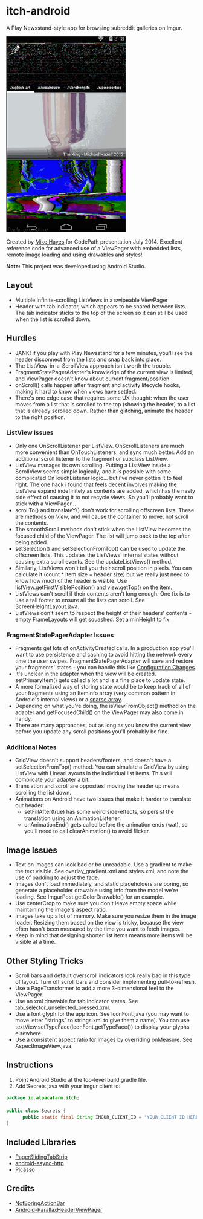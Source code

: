 itch-android
============

A Play Newsstand-style app for browsing subreddit galleries on Imgur.

![Alt demo](itch.gif)

Created by [Mike Hayes](murkey) for CodePath presentation July 2014. Excellent reference code for advanced use of a ViewPager with embedded lists, remote image loading and using drawables and styles!

**Note:** This project was developed using Android Studio.

Layout
------
- Multiple infinite-scrolling ListViews in a swipeable ViewPager
- Header with tab indicator, which appears to be shared between lists. The tab indicator sticks to the top of the screen so it can still be used when the list is scrolled down.

Hurdles
-------
- JANK! if you play with Play Newsstand for a few minutes, you'll see the header disconnect from the lists and snap back into place.
- The ListView-in-a-ScrollView approach isn't worth the trouble.
- FragmentStatePagerAdapter's knowledge of the current view is limited, and ViewPager doesn't know about current fragment/position.
- onScroll() calls happen after fragment and activity lifecycle hooks, making it hard to know when views have settled.
- There's one edge case that requires some UX thought: when the user moves from a list that is scrolled to the top (showing the header) to a list that is already scrolled down. Rather than glitching, animate the header to the right position.

### ListView Issues
- Only one OnScrollListener per ListView. OnScrollListeners are much more convenient than OnTouchListeners, and sync much better. Add an additional scroll listener to the fragment or subclass ListView.
- ListView manages its own scrolling. Putting a ListView inside a ScrollView seems simple logically, and it *is* possible with some complicated OnTouchListener logic... but i've never gotten it to feel right. The one hack i found that feels decent involves making the ListView expand indefinitely as contents are added, which has the nasty side effect of causing it to not recycle views. So you'll probably want to stick with a ViewPager...
- scrollTo() and translateY() don't work for scrolling offscreen lists. These are methods on *View*, and will cause the container to move, not scroll the contents.
- The smoothScroll methods don't stick when the ListView becomes the focused child of the ViewPager. The list will jump back to the top after being added.
- setSelection() and setSelectionFromTop() can be used to update the offscreen lists. This updates the ListViews' internal states without causing extra scroll events. See the updateListViews() method.
- Similarly, ListViews won't tell you their scroll position in pixels. You can calculate it (count * item size + header size) but we really just need to know how much of the header is visible. Use listView.getFirstVisiblePosition() and view.getTop() on the item.
- ListViews can't scroll if their contents aren't long enough. One fix is to use a tall footer to ensure all the lists can scroll. See ScreenHeightLayout.java.
- ListViews don't seem to respect the height of their headers' contents - empty FrameLayouts will get squashed. Set a minHeight to fix.

### FragmentStatePagerAdapter Issues
- Fragments get lots of onActivityCreated calls. In a production app you'll want to use persistence and caching to avoid hitting the network every time the user swipes. FragmentStatePagerAdapter will save and restore your fragments' states - you can handle this like [Configuration Changes](https://github.com/thecodepath/android_guides/wiki/Handling-Configuration-Changes#saving-and-restoring-fragment-state).
- It's unclear in the adapter when the view will be created. setPrimaryItem() gets called a lot and is a fine place to update state.
- A more formalized way of storing state would be to keep track of all of your fragments using an ItemInfo array (very common pattern in Android's internal views) or a [sparse array](https://github.com/thecodepath/android_guides/wiki/ViewPager-with-FragmentPagerAdapter#dynamic-viewpager-fragments).
- Depending on what you're doing, the isViewFromObject() method on the adapter and getFocusedChild() on the ViewPager may also come in handy.
- There are many approaches, but as long as you know the current view before you update any scroll positions you'll probably be fine.

### Additional Notes
- GridView doesn't support headers/footers, and doesn't have a setSelectionFromTop() method. You can simulate a GridView by using ListView with LinearLayouts in the individual list items. This will complicate your adapter a bit.
- Translation and scroll are opposites! moving the header up means scrolling the list down.
- Animations on Android have two issues that make it harder to translate our header:
  - setFillAfter(true) has some weird side-effects, so persist the translation using an AnimationListener.
  - onAnimationEnd() gets called before the animation ends (wat), so you'll need to call clearAnimation() to avoid flicker.

Image Issues
------------
- Text on images can look bad or be unreadable. Use a gradient to make the text visible. See overlay_gradient.xml and styles.xml, and note the use of padding to adjust the fade.
- Images don't load immediately, and static placeholders are boring, so generate a placeholder drawable using info from the model we're loading. See ImgurPost.getColorDrawable() for an example.
- Use centerCrop to make sure you don't leave empty space while maintaining the image's aspect ratio.
- Images take up a lot of memory. Make sure you resize them in the image loader. Resizing them based on the view is tricky, because the view often hasn't been measured by the time you want to fetch images.
- Keep in mind that designing shorter list items means more items will be visible at a time.

Other Styling Tricks
--------------------
- Scroll bars and default overscroll indicators look really bad in this type of layout. Turn off scroll bars and consider implementing pull-to-refresh.
- Use a PageTransformer to add a more 3-dimensional feel to the ViewPager.
- Use an xml drawable for tab indicator states. See tab_selector_unselected_pressed.xml.
- Use a font glyph for the app icon. See IconFont.java (you may want to move letter "strings" to strings.xml to give them a name). You can use textView.setTypeFace(IconFont.getTypeFace()) to display your glyphs elsewhere.
- Use a consistent aspect ratio for images by overriding onMeasure. See AspectImageView.java.

Instructions
------------
1. Point Android Studio at the top-level build.gradle file.
1. Add Secrets.java with your imgur client id:
```java
package io.alpacafarm.itch;

public class Secrets {
      public static final String IMGUR_CLIENT_ID = "YOUR CLIENT ID HERE";
}
```

Included Libraries
------------------
- [PagerSlidingTabStrip](https://github.com/astuetz/PagerSlidingTabStrip)
- [android-async-http](https://github.com/loopj/android-async-http)
- [Picasso](https://github.com/loopj/android-async-http)

Credits
-------
- [NotBoringActionBar](https://github.com/flavienlaurent/NotBoringActionBar)
- [Android-ParallaxHeaderViewPager](https://github.com/kmshack/Android-ParallaxHeaderViewPager)
